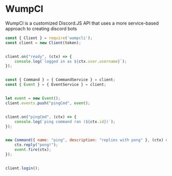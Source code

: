 # WumpCl
WumpCl is a customized Discord.JS API that uses a more service-based approach to creating discord bots
```js
const { Client } = require('wumpcli');
const client = new Client(token);


client.on("ready", (ctx) => {
    console.log(`logged in as ${ctx.user.username}`);
});


const { Command } = { CommandService } = client;
const { Event } = { EventService } = client;


let event = new Event();
client.events.push("pingCmd", event);


client.on("pingCmd", (ctx) => {
    console.log(`ping command ran (${ctx.id})`);
});


new Command({ name: "ping", description: "replies with pong" }, (ctx) => {
    ctx.reply("pong!");
    event.fire(ctx);
});


client.login();
```
